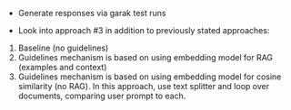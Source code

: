 - Generate responses via garak test runs

- Look into approach #3 in addition to previously stated approaches:
1. Baseline (no guidelines)
2. Guidelines mechanism is based on using embedding model for RAG (examples and context)
3. Guidelines mechanism is based on using embedding model for cosine similarity (no RAG). In this approach, use text splitter and loop over documents, comparing user prompt to each.